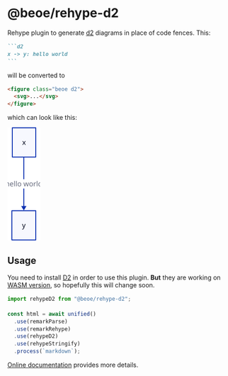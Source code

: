 # @beoe/rehype-d2

Rehype plugin to generate [d2](https://d2lang.com) diagrams in place of code fences. This:

````md
```d2
x -> y: hello world
```
````

will be converted to

```html
<figure class="beoe d2">
  <svg>...</svg>
</figure>
```

which can look like this:

<img width="74" height="255" src="./example.svg" alt="example of how generated diagram looks">

## Usage

You need to install [D2](https://d2lang.com/tour/install) in order to use this plugin. **But** they are working on [WASM version](https://github.com/terrastruct/d2/discussions/234#discussioncomment-11286029), so hopefully this will change soon.

```js
import rehypeD2 from "@beoe/rehype-d2";

const html = await unified()
  .use(remarkParse)
  .use(remarkRehype)
  .use(rehypeD2)
  .use(rehypeStringify)
  .process(`markdown`);
```

[Online documentation](https://beoe.stereobooster.com/diagrams/d2/) provides more details.
